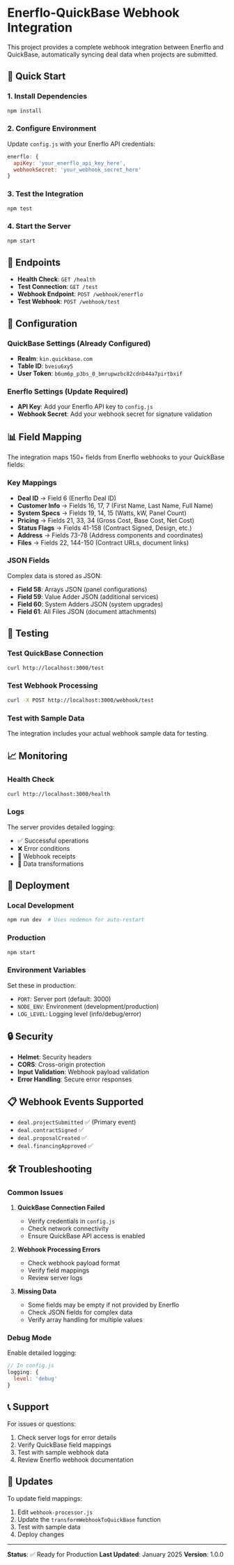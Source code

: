 # Enerflo-QuickBase Webhook Integration

This project provides a complete webhook integration between Enerflo and QuickBase, automatically syncing deal data when projects are submitted.

## 🚀 Quick Start

### 1. Install Dependencies
```bash
npm install
```

### 2. Configure Environment
Update `config.js` with your Enerflo API credentials:
```javascript
enerflo: {
  apiKey: 'your_enerflo_api_key_here',
  webhookSecret: 'your_webhook_secret_here'
}
```

### 3. Test the Integration
```bash
npm test
```

### 4. Start the Server
```bash
npm start
```

## 📡 Endpoints

- **Health Check**: `GET /health`
- **Test Connection**: `GET /test`
- **Webhook Endpoint**: `POST /webhook/enerflo`
- **Test Webhook**: `POST /webhook/test`

## 🔧 Configuration

### QuickBase Settings (Already Configured)
- **Realm**: `kin.quickbase.com`
- **Table ID**: `bveiu6xy5`
- **User Token**: `b6um6p_p3bs_0_bmrupwzbc82cdnb44a7pirtbxif`

### Enerflo Settings (Update Required)
- **API Key**: Add your Enerflo API key to `config.js`
- **Webhook Secret**: Add your webhook secret for signature validation

## 📊 Field Mapping

The integration maps 150+ fields from Enerflo webhooks to your QuickBase fields:

### Key Mappings
- **Deal ID** → Field 6 (Enerflo Deal ID)
- **Customer Info** → Fields 16, 17, 7 (First Name, Last Name, Full Name)
- **System Specs** → Fields 19, 14, 15 (Watts, kW, Panel Count)
- **Pricing** → Fields 21, 33, 34 (Gross Cost, Base Cost, Net Cost)
- **Status Flags** → Fields 41-158 (Contract Signed, Design, etc.)
- **Address** → Fields 73-78 (Address components and coordinates)
- **Files** → Fields 22, 144-150 (Contract URLs, document links)

### JSON Fields
Complex data is stored as JSON:
- **Field 58**: Arrays JSON (panel configurations)
- **Field 59**: Value Adder JSON (additional services)
- **Field 60**: System Adders JSON (system upgrades)
- **Field 61**: All Files JSON (document attachments)

## 🧪 Testing

### Test QuickBase Connection
```bash
curl http://localhost:3000/test
```

### Test Webhook Processing
```bash
curl -X POST http://localhost:3000/webhook/test
```

### Test with Sample Data
The integration includes your actual webhook sample data for testing.

## 📈 Monitoring

### Health Check
```bash
curl http://localhost:3000/health
```

### Logs
The server provides detailed logging:
- ✅ Successful operations
- ❌ Error conditions
- 📨 Webhook receipts
- 🔄 Data transformations

## 🚀 Deployment

### Local Development
```bash
npm run dev  # Uses nodemon for auto-restart
```

### Production
```bash
npm start
```

### Environment Variables
Set these in production:
- `PORT`: Server port (default: 3000)
- `NODE_ENV`: Environment (development/production)
- `LOG_LEVEL`: Logging level (info/debug/error)

## 🔒 Security

- **Helmet**: Security headers
- **CORS**: Cross-origin protection
- **Input Validation**: Webhook payload validation
- **Error Handling**: Secure error responses

## 📋 Webhook Events Supported

- `deal.projectSubmitted` ✅ (Primary event)
- `deal.contractSigned` ✅
- `deal.proposalCreated` ✅
- `deal.financingApproved` ✅

## 🛠️ Troubleshooting

### Common Issues

1. **QuickBase Connection Failed**
   - Verify credentials in `config.js`
   - Check network connectivity
   - Ensure QuickBase API access is enabled

2. **Webhook Processing Errors**
   - Check webhook payload format
   - Verify field mappings
   - Review server logs

3. **Missing Data**
   - Some fields may be empty if not provided by Enerflo
   - Check JSON fields for complex data
   - Verify array handling for multiple values

### Debug Mode
Enable detailed logging:
```javascript
// In config.js
logging: {
  level: 'debug'
}
```

## 📞 Support

For issues or questions:
1. Check server logs for error details
2. Verify QuickBase field mappings
3. Test with sample webhook data
4. Review Enerflo webhook documentation

## 🔄 Updates

To update field mappings:
1. Edit `webhook-processor.js`
2. Update the `transformWebhookToQuickBase` function
3. Test with sample data
4. Deploy changes

---

**Status**: ✅ Ready for Production
**Last Updated**: January 2025
**Version**: 1.0.0
